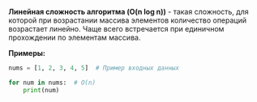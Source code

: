 **Линейная сложность алгоритма (O(n log n))** - такая сложность, для которой при возрастании массива элементов количество операций возрастает линейно. Чаще всего встречается при единичном прохождении по элементам массива.

**Примеры:**

```Python
nums = [1, 2, 3, 4, 5]  # Пример входных данных

for num in nums:  # O(n)
	print(num)
```